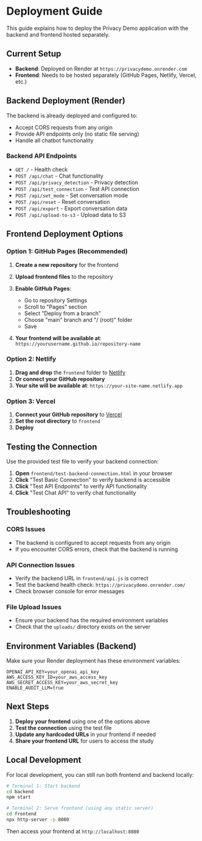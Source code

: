 # Deployment Guide

This guide explains how to deploy the Privacy Demo application with the backend and frontend hosted separately.

## Current Setup

- **Backend**: Deployed on Render at `https://privacydemo.onrender.com`
- **Frontend**: Needs to be hosted separately (GitHub Pages, Netlify, Vercel, etc.)

## Backend Deployment (Render)

The backend is already deployed and configured to:
- Accept CORS requests from any origin
- Provide API endpoints only (no static file serving)
- Handle all chatbot functionality

### Backend API Endpoints

- `GET /` - Health check
- `POST /api/chat` - Chat functionality
- `POST /api/privacy_detection` - Privacy detection
- `POST /api/test_connection` - Test API connection
- `POST /api/set_mode` - Set conversation mode
- `POST /api/reset` - Reset conversation
- `POST /api/export` - Export conversation data
- `POST /api/upload-to-s3` - Upload data to S3

## Frontend Deployment Options

### Option 1: GitHub Pages (Recommended)

1. **Create a new repository** for the frontend
2. **Upload frontend files** to the repository
3. **Enable GitHub Pages**:
   - Go to repository Settings
   - Scroll to "Pages" section
   - Select "Deploy from a branch"
   - Choose "main" branch and "/ (root)" folder
   - Save

4. **Your frontend will be available at**: `https://yourusername.github.io/repository-name`

### Option 2: Netlify

1. **Drag and drop** the `frontend` folder to [Netlify](https://netlify.com)
2. **Or connect your GitHub repository**
3. **Your site will be available at**: `https://your-site-name.netlify.app`

### Option 3: Vercel

1. **Connect your GitHub repository** to [Vercel](https://vercel.com)
2. **Set the root directory** to `frontend`
3. **Deploy**

## Testing the Connection

Use the provided test file to verify your backend connection:

1. **Open** `frontend/test-backend-connection.html` in your browser
2. **Click** "Test Basic Connection" to verify backend is accessible
3. **Click** "Test API Endpoints" to verify API functionality
4. **Click** "Test Chat API" to verify chat functionality

## Troubleshooting

### CORS Issues
- The backend is configured to accept requests from any origin
- If you encounter CORS errors, check that the backend is running

### API Connection Issues
- Verify the backend URL in `frontend/api.js` is correct
- Test the backend health check: `https://privacydemo.onrender.com/`
- Check browser console for error messages

### File Upload Issues
- Ensure your backend has the required environment variables
- Check that the `uploads/` directory exists on the server

## Environment Variables (Backend)

Make sure your Render deployment has these environment variables:

```env
OPENAI_API_KEY=your_openai_api_key
AWS_ACCESS_KEY_ID=your_aws_access_key
AWS_SECRET_ACCESS_KEY=your_aws_secret_key
ENABLE_AUDIT_LLM=true
```

## Next Steps

1. **Deploy your frontend** using one of the options above
2. **Test the connection** using the test file
3. **Update any hardcoded URLs** in your frontend if needed
4. **Share your frontend URL** for users to access the study

## Local Development

For local development, you can still run both frontend and backend locally:

```bash
# Terminal 1: Start backend
cd backend
npm start

# Terminal 2: Serve frontend (using any static server)
cd frontend
npx http-server -p 8080
```

Then access your frontend at `http://localhost:8080` 